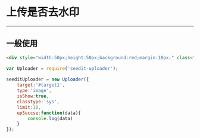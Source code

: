 # 上传是否去水印

---

## 一般使用

````html
<div style="width:50px;height:50px;background:red;margin:10px;" class="target" id="target1"></div>
````

````javascript
var Uploader = require('seedit-uploader');
	
seeditUploader = new Uploader({
	target:'#target1',
	type:'image',
	isShow:true,
	classtype:'sys',
	limit:10,
	upSuccse:function(data){
		console.log(data)
	}
});

````